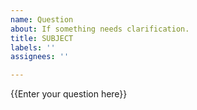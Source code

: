 ```yaml
---
name: Question
about: If something needs clarification.
title: SUBJECT
labels: ''
assignees: ''

---
```


{{Enter your question here}}
